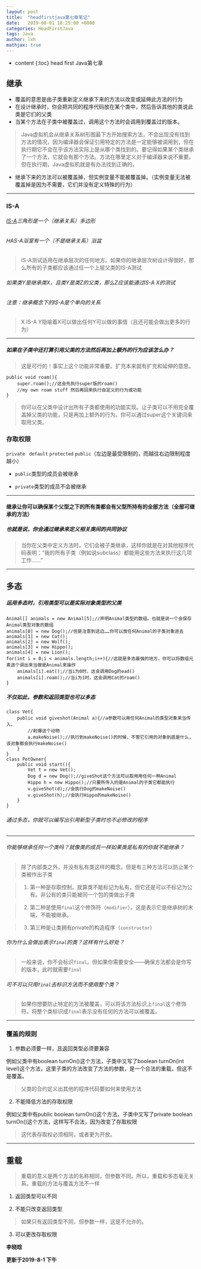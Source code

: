 ```yaml
---
layout: post
title:  "headfirstjava第七章笔记"
date:   2019-08-01 18:25:00 +0800
categories: HeadFirstJava
tags: Java 
author: lxh
mathjax: true
---
```


* content
{:toc}
head first Java第七章



## 继承

- 覆盖的意思是由子类重新定义继承下来的方法以改变或延伸此方法的行为
- 在设计继承时，你会把共同的程序代码放在某个类中，然后告诉其他的类说此类是它们的父类
- 当某个方法在子类中被覆盖过，调用这个方法时会调用到覆盖过的版本。

> Java虚拟机会从继承关系树形图最下方开始搜索方法，不会出现没有找到方法的情况，因为编译器会保证引用特定的方法是一定能够被调用到，但在执行期它不会在乎该方法实际上是从哪个类找到的。要记得如果某个类继承了一个方法，它就会有那个方法。方法在哪里定义对于编译器来说不重要。但在执行期，Java虚拟机就是有办法找到正确的。

- 继承下来的方法可以被覆盖掉，但实例变量不能被覆盖掉。（实例变量无法被覆盖掉是因为不需要，它们并没有定义特殊的行为）

---

### IS-A

###### [IS-A](https://baike.baidu.com/item/Is-a/15813994?fr=aladdin)三角形是一个（继承关系）多边形

###### HAS-A浴室有一个（不是继承关系）浴盆

> IS-A测试适用在继承层次的任何地方。如果你的继承层次树设计得很好，那么所有的子类都应该通过任一个上层父类的IS-A测试

###### 如果类Y是继承类X，且类Y是类Z的父类，那么Z应该能通过IS-A X的测试

###### 注意：继承概念下的IS-A是个单向的关系

> X IS-A Y隐喻着X可以做出任何Y可以做的事情（且还可能会做出更多的行为）

---

##### 如果在子类中还打算引用父类的方法然后再加上额外的行为应该怎么办？

> 这是可行的！事实上这个功能非常重要。扩充本来就有扩充和延伸的意思。

```
public void roam(){
    super.roam();//这会先执行super版的roam()
    //my own roam stuff 然后再回来执行自定义的行为或功能
}
```

> 你可以在父类中设计出所有子类都使用的功能实现。让子类可以不用完全覆盖掉父类的功能，只是再加上额外的行为。你可以通过super这个关键词来取用父类。

### 存取权限

`private` ` default` `protected` `public`（左边是最受限制的，而越往右边限制程度越小）

- `public`类型的成员会被继承

- `private`类型的成员不会被继承

---

#### 继承让你可以确保某个父型之下的所有类都会有父型所持有的全部方法（全部可继承的方法）

##### 也就是说，你会通过继承来定义相关类间的共同协议

> 当你在父类中定义方法时，它们会被子类继承，这样你就是在对其他程序代码表明：“我的所有子类（例如说subclass）都能用这些方法来执行这几项工作……”

---

## 多态

##### 运用多态时，引用类型可以是实际对象类型的父类

```
Animal[] animals = new Animal[5];//声明Animal类型的数组。也就是说一个会保存Animal类型对象的数组
animals[0] = new Dog();//但是注意到这边……你可以放任何Animal的子类对象进去
animals[1] = new Cat();
animals[2] = new Wolf();
animals[3] = new Hippo();
animals[4] = new Lion();
for(int i = 0;i < animals.length;i++){//这就是多态最强的地方，你可以将数组元素逐个调出来当做是Animal来操作
    animals[i].eat();//当i为0时，这会调用Dog的ead()
    animals[i].roam();//当i为1时，这会调用Cat的roam()
}
```

##### 不仅如此，参数和返回类型也可以多态

```
class Vet{
    public void giveshot(Animal a){//a参数可以用任何Animal的类型对象来当传入。
        //射爆这个动物
        a.makeNoise();//执行到makeNoise()的时候，不管它引用的对象到底是什么，该对象都会执行makeNoise()
    }
}
class PetOwner{
    public void start(){
        Vet t = new Vet();
        Dog d = new Dog();//giveShot这个方法可以取用用任何一种Animal
        Hippo h = new Hippo();//只要所传入的是Animal的子类它都能执行
        v.giveShot(d);//会执行Dog的makeNoise()
        v.giveShot(h);//会执行Hippo的makeNoise()
    }
}
```

###### 通过多态，你就可以编写出引用新型子类时也不必修改的程序

---
###### 你能够继承任何一个类吗？就像类的成员一样如果类是私有的你就不能继承？

> 除了内部类之外，并没有私有类这样的概念。但是有三种方法可以防止某个类被作出子类

> 1. 第一种是存取控制。就算类不能标记为私有，但它还是可以不标记为公有。非公有的类只能被同一个包的类做出子类

> 2. 第二种是使用`final`这个修饰符（`modifier`）。这是表示它是继承树的末端，不能被继承。

> 3. 第三种是让类拥有private的构造程序（`constructor`）

###### 你为什么会做出表示`final`的类？这样有什么好处？

> 一般来说，你不会标识`final`。但如果你需要安全——确保方法都会是你写的版本，此时就需要`final`

###### 可不可以只用`final`去标识方法而不使用整个类？

> 如果你想要防止特定的方法被覆盖，可以将该方法标识上`final`这个修饰符。将整个类标识成`final`表示没有任何的方法可以被覆盖。

---

### 覆盖的规则

1. 参数必须要一样，且返回类型必须要兼容

例如父类中有boolean turnOn()这个方法，子类中又写了boolean turnOn(int level)这个方法，这里子类的方法改变了方法的参数，是一个合法的重载，但这不是覆盖。

> 父类的合约定义出其他的程序代码要如何来使用方法

2. 不能降低方法的存取权限

例如父类中有public boolean turnOn()这个方法，子类中又写了private boolean turnOn()这个方法，这样写不合法，因为改变了存取权限

> 这代表存取权必须相同，或者更为开放。

---

## 重载

> 重载的意义是两个方法的名称相同，但参数不同。所以，重载和多态毫无关系。重载的方法与覆盖方法不一样

1. 返回类型可以不同

2. 不能只改变返回类型

> 如果只有返回类型不同，但参数一样，这是不允许的。

3. 可以更改存取权限

**李晓晗**

**更新于2019-8-1 下午**

